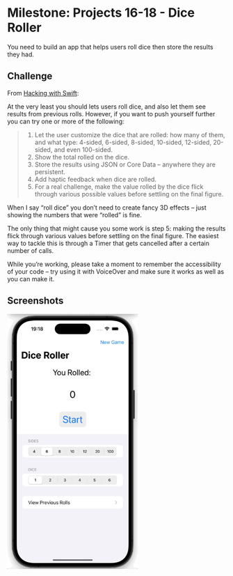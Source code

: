 # Milestone: Projects 16-18 - Dice Roller

You need to build an app that helps users roll dice then store the results they had.

## Challenge

From [Hacking with Swift](https://www.hackingwithswift.com/guide/ios-swiftui/7/3/challenge):

At the very least you should lets users roll dice, and also let them see results from previous rolls. However, if you want to push yourself further you can try one or more of the following:

>1. Let the user customize the dice that are rolled: how many of them, and what type: 4-sided, 6-sided, 8-sided, 10-sided, 12-sided, 20-sided, and even 100-sided.
>2. Show the total rolled on the dice.
>3. Store the results using JSON or Core Data – anywhere they are persistent.
>4. Add haptic feedback when dice are rolled.
>5. For a real challenge, make the value rolled by the dice flick through various possible values before settling on the final figure.

When I say “roll dice” you don’t need to create fancy 3D effects – just showing the numbers that were “rolled” is fine.

The only thing that might cause you some work is step 5: making the results flick through various values before settling on the final figure. The easiest way to tackle this is through a Timer that gets cancelled after a certain number of calls.

While you’re working, please take a moment to remember the accessibility of your code – try using it with VoiceOver and make sure it works as well as you can make it.

## Screenshots

<img src="/RollDice/Screenshots/RollDice.gif" width="300"/>



